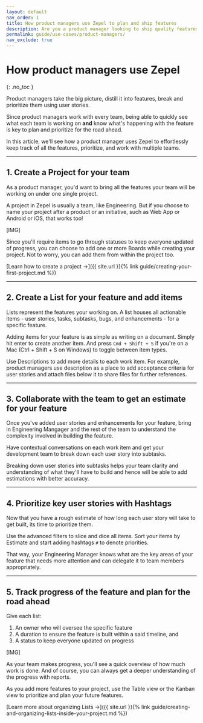 ```yaml
---
layout: default
nav_order: 1
title: How product managers use Zepel to plan and ship features
description: Are you a product manager looking to ship quality features? See how product managers use Zepel project management tool to prioritize and work with teams to build features
permalink: guide/use-cases/product-managers/
nav_exclude: true
---
```

# How product managers use Zepel
{: .no_toc }

Product managers take the big picture, distill it into features, break and prioritize them using user stories.

Since product managers work with every team, being able to quickly see what each team is working on __and__ know what's happening with the feature is key to plan and prioritize for the road ahead.

In this article, we'll see how a product manager uses Zepel to effortlessly keep track of all the features, prioritize, and work with multiple teams.

---

## 1. Create a Project for your team

As a product manager, you'd want to bring all the features your team will be working on under one single project. 

A project in Zepel is usually a team, like Engineering. But if you choose to name your project after a product or an initiative, such as Web App or Android or iOS, that works too!

[IMG]

Since you'll require items to go through statuses to keep everyone updated of progress, you can choose to add one or more Boards while creating your project. Not to worry, you can add them from within the project too. 

[Learn how to create a project ->]({{ site.url }}{% link guide/creating-your-first-project.md %})

---

## 2. Create a List for your feature and add items

Lists represent the features your working on. A list houses all actionable items - user stories, tasks, subtasks, bugs, and enhancements - for a specific feature. 

Adding items for your feature is as simple as writing on a document. Simply hit enter to create another item. And press ```Cmd + Shift + S``` if you're on a Mac (Ctrl + Shift + S on Windows) to toggle between item types.

Use Descriptions to add more details to each work item. For example, product managers use description as a place to add acceptance criteria for user stories and attach files below it to share files for further references.

---

## 3. Collaborate with the team to get an estimate for your feature

Once you've added user stories and enhancements for your feature, bring in Engineering Mangager and the rest of the team to understand the complexity involved in building the feature.

Have contextual conversations on each work item and get your development team to break down each user story into subtasks.

Breaking down user stories into subtasks helps your team clarity and understanding of what they'll have to build and hence will be able to add estimations with better accuracy.

---

## 4. Prioritize key user stories with Hashtags

Now that you have a rough estimate of how long each user story will take to get built, its time to prioritize them.

Use the advanced filters to slice and dice all items. Sort your items by Estimate and start adding hashtags ```#``` to denote priorities.

That way, your Engineering Manager knows what are the key areas of your feature that needs more attention and can delegate it to team members appropriately.

---

## 5. Track progress of the feature and plan for the road ahead

Give each list: 
1. An owner who will oversee the specific feature 
2. A duration to ensure the feature is built within a said timeline, and
3. A status to keep everyone updated on progress

[IMG]

As your team makes progress, you'll see a quick overview of how much work is done. And of course, you can always get a deeper understanding of the progress with reports.

As you add more features to your project, use the Table view or the Kanban view to prioritize and plan your future features.

[Learn more about organizing Lists ->]({{ site.url }}{% link guide/creating-and-organizing-lists-inside-your-project.md %})